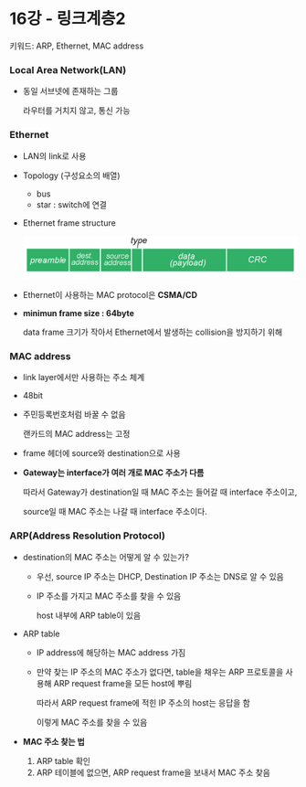 # 16강 - 링크계층2


키워드: ARP, Ethernet, MAC address

### Local Area Network(LAN)

- 동일 서브넷에 존재하는 그룹
    
    라우터를 거치지 않고, 통신 가능
    

### Ethernet

- LAN의 link로 사용
- Topology (구성요소의 배열)
    - bus
    - star : switch에 연결
- Ethernet frame structure
    
    ![Untitled](./img/ch16/img1.png)
    
- Ethernet이 사용하는 MAC protocol은 **CSMA/CD**
- **minimun frame size : 64byte**
    
    data frame 크기가 작아서 Ethernet에서 발생하는 collision을 방지하기 위해
    

### MAC address

- link layer에서만 사용하는 주소 체계
- 48bit
- 주민등록번호처럼 바꿀 수 없음
    
    랜카드의 MAC address는 고정
    
- frame 헤더에 source와 destination으로 사용
- **Gateway는 interface가 여러 개로 MAC 주소가 다름**
    
    따라서 Gateway가 destination일 때 MAC 주소는 들어갈 때 interface 주소이고,
    
    source일 때 MAC 주소는 나갈 때 interface 주소이다.
    

### ARP(Address Resolution Protocol)

- destination의 MAC 주소는 어떻게 알 수 있는가?
    - 우선, source IP 주소는 DHCP, Destination IP 주소는 DNS로 알 수 있음
    - IP 주소를 가지고 MAC 주소를 찾을 수 있음
        
        host 내부에 ARP table이 있음
        
- ARP table
    - IP address에 해당하는 MAC address 가짐
    - 만약 찾는 IP 주소의 MAC 주소가 없다면, table을 채우는 ARP 프로토콜을 사용해
    ARP request frame을 모든 host에 뿌림
        
        따라서 ARP request frame에 적힌 IP 주소의 host는 응답을 함
        
        이렇게 MAC 주소를 찾을 수 있음
        
    
- **MAC 주소 찾는 법**
    1. ARP table 확인
    2. ARP 테이블에 없으면, ARP request frame을 보내서 MAC 주소 찾음